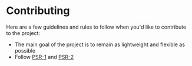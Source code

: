 # Contributing

Here are a few guidelines and rules to follow when you'd like to contribute to the project:

- The main goal of the project is to remain as lightweight and flexible as possible
- Follow [PSR-1](http://www.php-fig.org/psr/1/) and [PSR-2](http://www.php-fig.org/psr/2/) 
